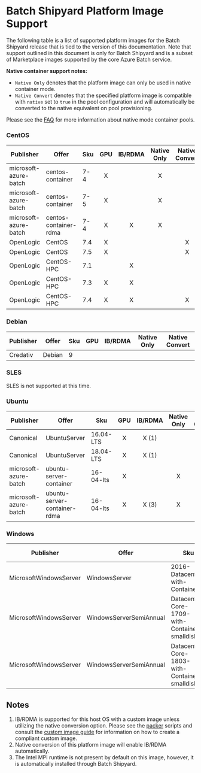 # Batch Shipyard Platform Image Support
The following table is a list of supported platform images for the Batch
Shipyard release that is tied to the version of this documentation. Note that
support outlined in this document is only for Batch Shipyard and is a subset
of Marketplace images supported by the core Azure Batch service.

**Native container support notes:**

* `Native Only` denotes that the platform image can only be used in native
container mode.
* `Native Convert` denotes that the specified platform image is compatible
with `native` set to `true` in the pool configuration and will automatically
be converted to the native equivalent on pool provisioning.

Please see the [FAQ](97-faq.md) for more information about native mode
container pools.

### CentOS

| Publisher             | Offer                 | Sku | GPU | IB/RDMA | Native Only | Native Convert |
|-----------------------|-----------------------|-----|:---:|:-------:|:-----------:|:--------------:|
| microsoft-azure-batch | centos-container      | 7-4 |  X  |         |      X      |                |
| microsoft-azure-batch | centos-container      | 7-5 |  X  |         |      X      |                |
| microsoft-azure-batch | centos-container-rdma | 7-4 |  X  |    X    |      X      |                |
| OpenLogic             | CentOS                | 7.4 |  X  |         |             |        X       |
| OpenLogic             | CentOS                | 7.5 |  X  |         |             |        X       |
| OpenLogic             | CentOS-HPC            | 7.1 |     |    X    |             |                |
| OpenLogic             | CentOS-HPC            | 7.3 |  X  |    X    |             |                |
| OpenLogic             | CentOS-HPC            | 7.4 |  X  |    X    |             |        X       |

### Debian

| Publisher | Offer  | Sku | GPU | IB/RDMA | Native Only | Native Convert |
|-----------|--------|-----|:---:|:-------:|:-----------:|:--------------:|
| Credativ  | Debian | 9   |     |         |             |                |

### SLES

SLES is not supported at this time.

### Ubuntu

| Publisher             | Offer                        | Sku         | GPU | IB/RDMA | Native Only | Native Convert |
|-----------------------|------------------------------|-------------|:---:|:-------:|:-----------:|:--------------:|
| Canonical             | UbuntuServer                 | 16.04-LTS   |  X  |  X (1)  |             |      X (2)     |
| Canonical             | UbuntuServer                 | 18.04-LTS   |  X  |  X (1)  |             |                |
| microsoft-azure-batch | ubuntu-server-container      | 16-04-lts   |  X  |         |      X      |                |
| microsoft-azure-batch | ubuntu-server-container-rdma | 16-04-lts   |  X  |  X (3)  |      X      |                |

### Windows

| Publisher              | Offer                   | Sku                                            | GPU | IB/RDMA | Native Only | Native Convert |
|------------------------|-------------------------|------------------------------------------------|:---:|:-------:|:-----------:|:--------------:|
| MicrosoftWindowsServer | WindowsServer           | 2016-Datacenter-with-Containers                |     |         |      X      |                |
| MicrosoftWindowsServer | WindowsServerSemiAnnual | Datacenter-Core-1709-with-Containers-smalldisk |     |         |      X      |                |
| MicrosoftWindowsServer | WindowsServerSemiAnnual | Datacenter-Core-1803-with-Containers-smalldisk |     |         |      X      |                |

## Notes
1. IB/RDMA is supported for this host OS with a custom image unless
utilizing the native conversion option. Please see the
[packer](../contrib/packer) scripts and consult the
[custom image guide](63-batch-shipyard-custom-images.md) for information
on how to create a compliant custom image.
2. Native conversion of this platform image will enable IB/RDMA automatically.
3. The Intel MPI runtime is not present by default on this image, however,
it is automatically installed through Batch Shipyard.
